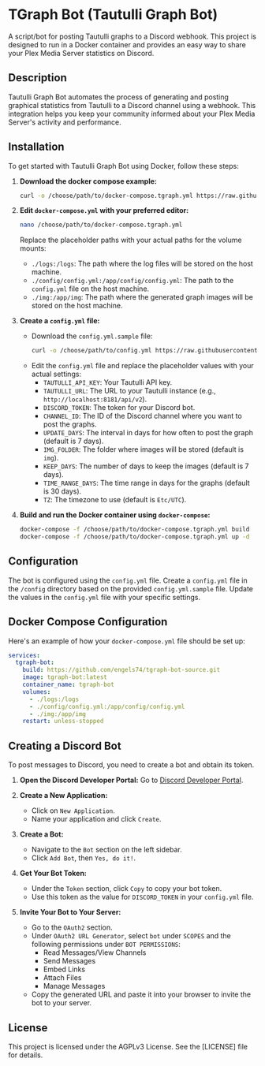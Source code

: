 # TGraph Bot (Tautulli Graph Bot)

A script/bot for posting Tautulli graphs to a Discord webhook. This project is designed to run in a Docker container and provides an easy way to share your Plex Media Server statistics on Discord.

## Description

Tautulli Graph Bot automates the process of generating and posting graphical statistics from Tautulli to a Discord channel using a webhook. This integration helps you keep your community informed about your Plex Media Server's activity and performance.

## Installation

To get started with Tautulli Graph Bot using Docker, follow these steps:

1. **Download the docker compose example:**
    ```sh
    curl -o /choose/path/to/docker-compose.tgraph.yml https://raw.githubusercontent.com/engels74/tgraph-bot-source/main/docker-compose.example01.yml
    ```

2. **Edit `docker-compose.yml` with your preferred editor:**
    ```sh
    nano /choose/path/to/docker-compose.tgraph.yml
    ```
    Replace the placeholder paths with your actual paths for the volume mounts:
    - `./logs:/logs`: The path where the log files will be stored on the host machine.
    - `./config/config.yml:/app/config/config.yml`: The path to the `config.yml` file on the host machine.
    - `./img:/app/img`: The path where the generated graph images will be stored on the host machine.

3. **Create a `config.yml` file:**
    - Download the `config.yml.sample` file:
        ```sh
        curl -o /choose/path/to/config.yml https://raw.githubusercontent.com/engels74/tgraph-bot-source/main/config/config.yml.sample
        ```
    - Edit the `config.yml` file and replace the placeholder values with your actual settings:
        - `TAUTULLI_API_KEY`: Your Tautulli API key.
        - `TAUTULLI_URL`: The URL to your Tautulli instance (e.g., `http://localhost:8181/api/v2`).
        - `DISCORD_TOKEN`: The token for your Discord bot.
        - `CHANNEL_ID`: The ID of the Discord channel where you want to post the graphs.
        - `UPDATE_DAYS`: The interval in days for how often to post the graph (default is 7 days).
        - `IMG_FOLDER`: The folder where images will be stored (default is `img`).
        - `KEEP_DAYS`: The number of days to keep the images (default is 7 days).
        - `TIME_RANGE_DAYS`: The time range in days for the graphs (default is 30 days).
        - `TZ`: The timezone to use (default is `Etc/UTC`).

4. **Build and run the Docker container using `docker-compose`:**
    ```sh
    docker-compose -f /choose/path/to/docker-compose.tgraph.yml build
    docker-compose -f /choose/path/to/docker-compose.tgraph.yml up -d
    ```

## Configuration

The bot is configured using the `config.yml` file. Create a `config.yml` file in the `/config` directory based on the provided `config.yml.sample` file. Update the values in the `config.yml` file with your specific settings.

## Docker Compose Configuration

Here's an example of how your `docker-compose.yml` file should be set up:

```yaml
services:
  tgraph-bot:
    build: https://github.com/engels74/tgraph-bot-source.git
    image: tgraph-bot:latest
    container_name: tgraph-bot
    volumes:
      - ./logs:/logs
      - ./config/config.yml:/app/config/config.yml
      - ./img:/app/img
    restart: unless-stopped
```

## Creating a Discord Bot

To post messages to Discord, you need to create a bot and obtain its token.

1. **Open the Discord Developer Portal:** Go to [Discord Developer Portal](https://discord.com/developers/applications).

2. **Create a New Application:**
    - Click on `New Application`.
    - Name your application and click `Create`.

3. **Create a Bot:**
    - Navigate to the `Bot` section on the left sidebar.
    - Click `Add Bot`, then `Yes, do it!`.

4. **Get Your Bot Token:**
    - Under the `Token` section, click `Copy` to copy your bot token.
    - Use this token as the value for `DISCORD_TOKEN` in your `config.yml` file.

5. **Invite Your Bot to Your Server:**
    - Go to the `OAuth2` section.
    - Under `OAuth2 URL Generator`, select `bot` under `SCOPES` and the following permissions under `BOT PERMISSIONS`:
        - Read Messages/View Channels
        - Send Messages
        - Embed Links
        - Attach Files
        - Manage Messages
    - Copy the generated URL and paste it into your browser to invite the bot to your server.

## License
This project is licensed under the AGPLv3 License. See the [LICENSE] file for details.
